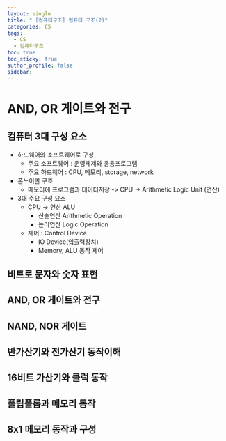 ```yaml
---
layout: single
title: " [컴퓨터구조] 컴퓨터 구조(2)"
categories: CS
tags:
  - CS
  - 컴퓨터구조
toc: true
toc_sticky: true
author_profile: false
sidebar:
---
```

# AND, OR 게이트와 전구
## 컴퓨터 3대 구성 요소

- 하드웨어와 소프트웨어로 구성
	- 주요 소프트웨어 : 운영체제와 응용프로그램
	- 주요 하드웨어 : CPU, 메모리, storage, network
- 폰노이만 구조
	- 메모리에 프로그램과 데이터저장 -> CPU -> Arithmetic Logic Unit (연산)
- 3대 주요 구성 요소
	- CPU -> 연산 ALU
		- 산술연산 Arithmetic Operation
		- 논리연산 Logic Operation
	- 제어 : Control Device
		- IO Device(입출력장치)
		- Memory, ALU 동작 제어

## 비트로 문자와 숫자 표현


## AND, OR 게이트와 전구


## NAND, NOR 게이트 


## 반가산기와 전가산기 동작이해

## 16비트 가산기와 클럭 동작

## 플립플롭과 메모리 동작 

## 8x1 메모리 동작과 구성


